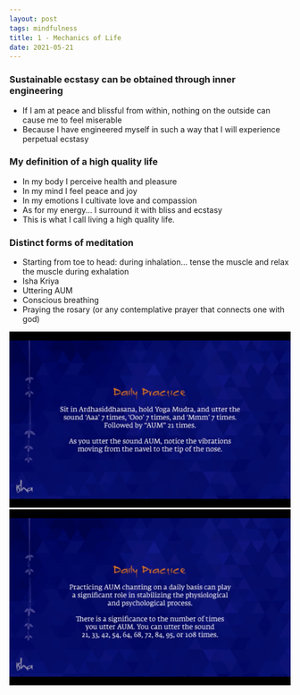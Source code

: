 ```yaml
---
layout: post
tags: mindfulness
title: 1 - Mechanics of Life
date: 2021-05-21
---
```


### Sustainable ecstasy can be obtained through inner engineering

- If I am at peace and blissful from within, nothing on the outside can cause me to feel miserable
- Because I have engineered myself in such a way that I will experience perpetual ecstasy

### My definition of a high quality life

- In my body I perceive health and pleasure
- In my mind I feel peace and joy
- In my emotions I cultivate love and compassion
- As for my energy... I surround it with bliss and ecstasy
- This is what I call living a high quality life.

### Distinct forms of meditation

- Starting from toe to head: during inhalation... tense the muscle and relax the muscle during exhalation
- Isha Kriya
- Uttering AUM
- Conscious breathing 
- Praying the rosary (or any contemplative prayer that connects one with god)

![](/assets/inner_engineering/aum_one.jpg)
![](/assets/inner_engineering/aum_two.jpg)
